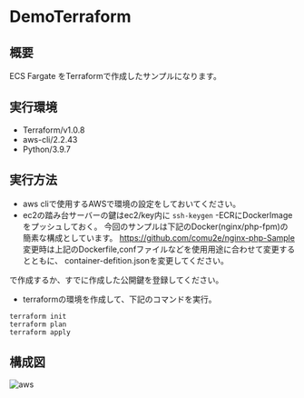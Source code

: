 # DemoTerraform

## 概要
ECS Fargate をTerraformで作成したサンプルになります。


## 実行環境
- Terraform/v1.0.8
- aws-cli/2.2.43 
- Python/3.9.7
## 実行方法
- aws cliで使用するAWSで環境の設定をしておいてください。
- ec2の踏み台サーバーの鍵はec2/key内に
```ssh-keygen```
-ECRにDockerImageをプッシュしておく。
今回のサンプルは下記のDocker(nginx/php-fpm)の簡素な構成としています。
https://github.com/comu2e/nginx-php-Sample
変更時は上記のDockerfile,confファイルなどを使用用途に合わせて変更するとともに、
container-defition.jsonを変更してください。

で作成するか、すでに作成した公開鍵を登録してください。
- terraformの環境を作成して、下記のコマンドを実行。
```
terraform init
terraform plan
terraform apply
```
## 構成図
![aws](https://user-images.githubusercontent.com/5231283/138276160-a7867846-7129-49c8-882b-8be710066cf8.png)
